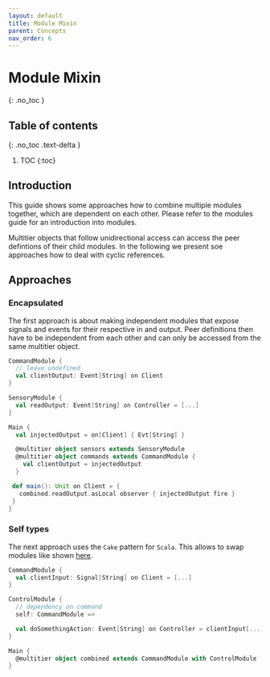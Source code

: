 ```yaml
---
layout: default
title: Module Mixin
parent: Concepts
nav_order: 6
---
```


# Module Mixin

{: .no_toc }

## Table of contents
{: .no_toc .text-delta }

1. TOC
{:toc}

## Introduction

This guide shows some approaches how to combine multiple modules together, which are dependent on each other. Please
refer to the modules guide for an introduction into modules. 

Multitier objects that follow unidirectional access can access the peer defintions of their child modules. In the 
following we present soe approaches how to deal with cyclic references.

## Approaches

### Encapsulated

The first approach is about making independent modules that expose signals and events for their respective
in and output. Peer definitions then have to be independent from each other and can only be accessed
from the same multitier object.

```scala
CommandModule {
  // leave undefined
  val clientOutput: Event[String] on Client
}

SensoryModule {
  val readOutput: Event[String] on Controller = [...]
}

Main {
  val injectedOutput = on[Client] { Evt[String] }

  @multitier object sensors extends SensoryModule
  @multitier object commands extends CommandModule {
    val clientOutput = injectedOutput  
  }

 def main(): Unit on Client = {
   combined.readOutput.asLocal observer { injectedOutput fire }
 }
}
```

### Self types

The next approach uses the `Cake` pattern for `Scala`. This allows to swap modules like shown
[here](https://stackoverflow.com/a/5172697).

```scala
CommandModule {
  val clientInput: Signal[String] on Client = [...]
}

ControlModule {
  // dependency on command
  self: CommandModule =>

  val doSomethingAction: Event[String] on Controller = clientInput[...]
}

Main {
  @multitier object combined extends CommandModule with ControlModule
}
```
